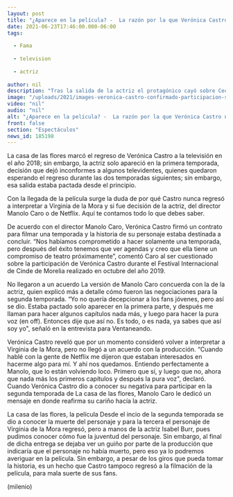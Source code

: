 ```yaml
---
layout: post
title: "¿Aparece en la película? -  La razón por la que Verónica Castro nunca regresó a 'La casa de las flores'"
date: 2021-06-23T17:46:00.000-06:00
tags:
  
  - Fama
  
  - television
  
  - actriz
  
author: nil
description: "Tras la salida de la actriz el protagónico cayó sobre Cecilia Suárez, quien interpreta a Paulina de la Mora."
image: "/uploads/2021/images-veronica-castro-confirmado-participacion-secuela_106_42_650_405.jpg"
video: "nil"
audio: "nil"
alt: "¿Aparece en la película? -  La razón por la que Verónica Castro nunca regresó a 'La casa de las flores'"
front: false
section: "Espectáculos"
news_id: 185198
---
```


La casa de las flores marcó el regreso de Verónica Castro a la televisión en el año 2018; sin embargo, la actriz solo apareció en la primera temporada, decisión que dejó inconformes a algunos televidentes, quienes quedaron esperando el regreso durante las dos temporadas siguientes; sin embargo, esa salida estaba pactada desde el principio. 

Con la llegada de la película surge la duda de por qué Castro nunca regresó a interpretar a Virginia de la Mora y si fue decisión de la actriz, del director Manolo Caro o de Netflix. Aquí te contamos todo lo que debes saber. 

De acuerdo con el director Manolo Caro, Verónica Castro firmó un contrato para filmar una temporada y la historia de su personaje estaba destinada a concluir.  “Nos habíamos comprometido a hacer solamente una temporada, pero después del éxito tenemos que ver agendas y creo que ella tiene un compromiso de teatro próximamente”, comentó Caro al ser cuestionado sobre la participación de Verónica Castro durante el Festival Internacional de Cinde de Morelia realizado en octubre del año 2019.  

No llegaron a un acuerdo La versión de Manolo Caro concuerda con la de la actriz, quien explicó más a detalle cómo fueron las negociaciones para la segunda temporada.  “Yo no quería decepcionar a los fans jóvenes, pero así se dio. Estaba pactado solo aparecer en la primera parte, y después me llaman para hacer algunos capítulos nada más, y luego para hacer la pura voz (en off). Entonces dije que así no. Es todo, o es nada, ya sabes que así soy yo", señaló en la entrevista para Ventaneando. 

Verónica Castro reveló que por un momento consideró volver a interpretar a Virginia de la Mora, pero no llegó a un acuerdo con la producción.  “Cuando hablé con la gente de Netflix me dijeron que estaban interesados en hacerme algo para mí. Y ahí nos quedamos. Entiendo perfectamente a Manolo, que lo están volviendo loco. Primero que sí, y luego que no, ahora que nada más los primeros capítulos y después la pura voz", declaró.  Cuando Verónica Castro dio a conocer su negativa para participar en la segunda temporada de La casa de las flores, Manolo Caro le dedicó un mensaje en donde reafirma su cariño hacía la actriz.  

La casa de las flores, la película Desde el incio de la segunda temporada se dio a conocer la muerte del personaje y para la tercera el personaje de Virginia de la Mora regresó, pero a manos de la actriz Isabel Burr, pues pudimos conocer cómo fue la juventud del personaje. Sin embargo, al final de dicha entrega se dejaba ver un guiño por parte de la producción que indicaría que el personaje no había muerto, pero eso ya lo podremos averiguar en la película. Sin embargo, a pesar de los giros que pueda tomar la historia, es un hecho que Castro tampoco regresó a la filmación de la película, para mala suerte de sus fans.

(milenio)